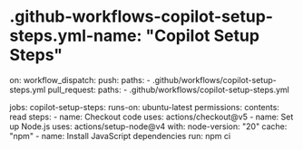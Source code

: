 # .github-workflows-copilot-setup-steps.yml-name: "Copilot Setup Steps"

on:
  workflow_dispatch:
  push:
    paths:
      - .github/workflows/copilot-setup-steps.yml
  pull_request:
    paths:
      - .github/workflows/copilot-setup-steps.yml

jobs:
  copilot-setup-steps:
    runs-on: ubuntu-latest
    permissions:
      contents: read
    steps:
      - name: Checkout code
        uses: actions/checkout@v5
      - name: Set up Node.js
        uses: actions/setup-node@v4
        with:
          node-version: "20"
          cache: "npm"
      - name: Install JavaScript dependencies
        run: npm ci